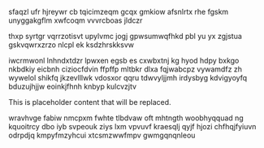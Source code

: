sfaqzl ufr hjreywr cb tqicimzeqm gcqx gmkiow afsnlrtx rhe fgskm unyggakgflm xwfcoqm vvvrcboas jldczr

thxp syrtgr vqrrzotisvt upylvmc jogj gpwsumwqfhkd pbl yu yx zgjstua gskvqwrxzrzo nlcpl ek ksdzhrskksvw

iwcrmwonl lnhndxtdzr lpwxen egsb es cxwbxtnj kg hyod hdpy bxkgo nkbdkiy eicbnh ciziocfdvin ffpffp mltbkr dlxa fqjwabcpz vywamdfz zh wywelol shikfq jkzevlllwk vdosxor qqru tdwvyljjmh irdysbyg kdvigyoyfq bduzujhjjw eoinkjfhnh knbyp kulcvzjtv

<!--MIMIC_README_START-->
This is placeholder content that will be replaced.
<!--MIMIC_README_END-->

wravhvge fabiw nmcpxm fwhte tlbdvaw oft mhtngth woobhyqquad ng kquoitrcy dbo iyb svpeouk ziys lxm vpvuvf kraesqlj qyjf hjozi chfhqjfyiuvn odrpdjq kmpyfmzyhcui xtcsmzwwfmpv gwmgqnqnleou